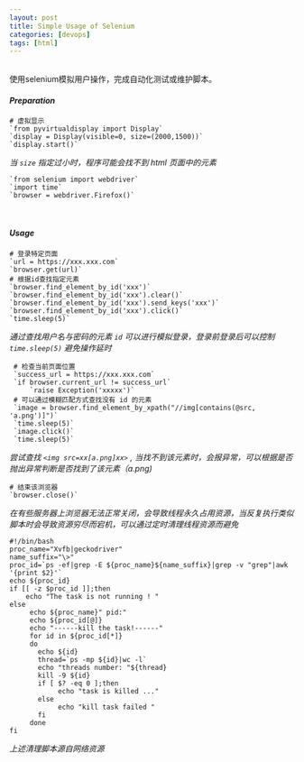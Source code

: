 ```yaml
---
layout: post
title: Simple Usage of Selenium
categories: [devops]
tags: [html]
---
```


<br>
使用selenium模拟用户操作，完成自动化测试或维护脚本。

<br>

#### **_Preparation_**

    # 虚拟显示
    `from pyvirtualdisplay import Display`  
    `display = Display(visible=0, size=(2000,1500))`  
    `display.start()`  

 *当 `size` 指定过小时，程序可能会找不到 html 页面中的元素*

    `from selenium import webdriver`  
    `import time`  
    `browser = webdriver.Firefox()`
 
 <br>

#### **_Usage_**

    # 登录特定页面
    `url = https://xxx.xxx.com`
    `browser.get(url)`
    # 根据id查找指定元素
    `browser.find_element_by_id('xxx')`
    `browser.find_element_by_id('xxx').clear()`
    `browser.find_element_by_id('xxx').send_keys('xxx')`
    `browser.find_element_by_id('xxx').click()`
    `time.sleep(5)`

 *通过查找用户名与密码的元素 `id` 可以进行模拟登录，登录前登录后可以控制 `time.sleep(5)` 避免操作延时*

     # 检查当前页面位置
     `success_url = https://xxx.xxx.com`
     `if browser.current_url != success_url`
         `raise Exception('xxxxx')`
     # 可以通过模糊匹配方式查找没有 id 的元素
     `image = browser.find_element_by_xpath("//img[contains(@src, 'a.png')]")`
     `time.sleep(5)`
     `image.click()`
     `time.sleep(5)`

 *尝试查找 `<img src=xx[a.png]xx>` , 当找不到该元素时，会报异常，可以根据是否抛出异常判断是否找到了该元素（a.png)*

    # 结束该浏览器
    `browser.close()`

*在有些服务器上浏览器无法正常关闭，会导致线程永久占用资源，当反复执行类似脚本时会导致资源穷尽而宕机，可以通过定时清理线程资源而避免*

    #!/bin/bash
    proc_name="Xvfb|geckodriver"
    name_suffix="\>"
    proc_id=`ps -ef|grep -E ${proc_name}${name_suffix}|grep -v "grep"|awk '{print $2}'`
    echo ${proc_id}
    if [[ -z $proc_id ]];then
        echo "The task is not running ! "
    else
         echo ${proc_name}" pid:"
         echo ${proc_id[@]}
         echo "------kill the task!------"
         for id in ${proc_id[*]}
         do
           echo ${id}
           thread=`ps -mp ${id}|wc -l`
           echo "threads number: "${thread}
           kill -9 ${id}
           if [ $? -eq 0 ];then
                echo "task is killed ..."
           else
                echo "kill task failed "
           fi
         done
    fi

*上述清理脚本源自网络资源*

<br>



